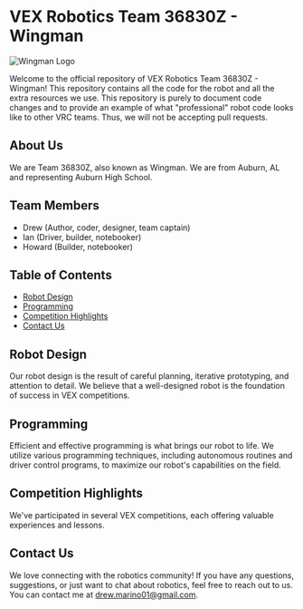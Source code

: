 # VEX Robotics Team 36830Z - Wingman

![Wingman Logo](logo.png)

Welcome to the official repository of VEX Robotics Team 36830Z - Wingman! This repository contains all the code for the robot and all the extra resources we use. This repository is purely to document code changes and to provide an example of what "professional" robot code looks like to other VRC teams. Thus, we will not be accepting pull requests.

## About Us

We are Team 36830Z, also known as Wingman. We are from Auburn, AL and representing Auburn High School.

## Team Members

- Drew (Author, coder, designer, team captain)
- Ian (Driver, builder, notebooker)
- Howard (Builder, notebooker)

## Table of Contents

- [Robot Design](#robot-design)
- [Programming](#programming)
- [Competition Highlights](#competition-highlights)
- [Contact Us](#contact-us)

## Robot Design

Our robot design is the result of careful planning, iterative prototyping, and attention to detail. We believe that a well-designed robot is the foundation of success in VEX competitions.

## Programming

Efficient and effective programming is what brings our robot to life. We utilize various programming techniques, including autonomous routines and driver control programs, to maximize our robot's capabilities on the field.

## Competition Highlights

We've participated in several VEX competitions, each offering valuable experiences and lessons.

## Contact Us

We love connecting with the robotics community! If you have any questions, suggestions, or just want to chat about robotics, feel free to reach out to us. You can contact me at [drew.marino01@gmail.com](mailto:drew.marino01@gmail.com).
